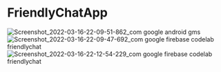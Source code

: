 # FriendlyChatApp
![Screenshot_2022-03-16-22-09-51-862_com google android gms](https://user-images.githubusercontent.com/55996465/158660167-4e5c7ec9-bfd9-42e7-8ffc-f508a136fe58.jpg)
![Screenshot_2022-03-16-22-09-47-692_com google firebase codelab friendlychat](https://user-images.githubusercontent.com/55996465/158660177-1234b240-e213-4697-9b59-676d9341484b.jpg)
![Screenshot_2022-03-16-22-12-54-229_com google firebase codelab friendlychat](https://user-images.githubusercontent.com/55996465/158660181-db298784-c56c-46a8-af4e-7f358f2de4fd.jpg)
